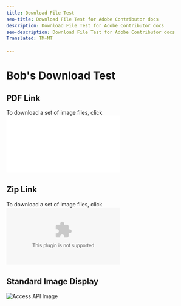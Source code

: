 ```yaml
---
title: Download File Test
seo-title: Download File Test for Adobe Contributor docs
description: Download File Test for Adobe Contributor docs
seo-description: Download File Test for Adobe Contributor docs
Translated: TM+MT

---
```



# Bob's Download Test

## PDF Link

To download a set of image files, click ![PDF download](assets/Publish_Workflow.pdf)

## Zip Link

To download a set of image files, click ![PDF download](assets/test-images.zip)

## Standard Image Display

![Access API Image](access_api.png)

